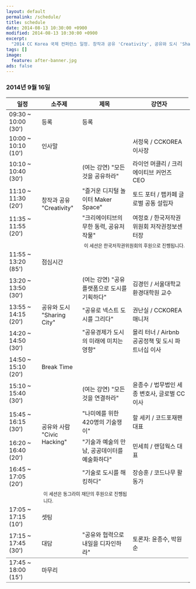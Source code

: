 ```yaml
---
layout: default
permalink: /schedule/
title: schedule
date: 2014-08-13 10:30:00 +0900
modified: 2014-08-13 10:30:00 +0900
excerpt: 
  "2014 CC Korea 국제 컨퍼런스 일정. 창작과 공유 'Creativity', 공유와 도시 'Sharing City', 공유와 사람 'Civic Hacking'"
tags: []
image:
  feature: after-banner.jpg
ads: false  
---
```


### 2014년 9월 16일

<div class="schedule">
  <table>
    <thead>
      <tr>
        <th class="time">일정</th>
        <th class="session">소주제</th>
        <th class="title">제목</th>
        <th class="speaker">강연자</th>
      </tr>
    </thead>

  <tbody>
    <tr class="sep">
    <td>09:30 ~ 10:00 (30')</td>
    <td>등록</td>
    <td>등록</td>
    <td></td>
    </tr>
    <tr class="sep">
    <td>10:00 ~ 10:10 (10')</td>
    <td>인사말</td>
    <td></td>
    <td>서정욱 / CCKOREA 이사장</td>
    </tr>
    <tr>
    <td>10:10 ~ 10:40 (30')</td>
    <td class="highlight" rowspan="4">창작과 공유<br>
    "Creativity"</td>
    <td class="title">(여는 강연) "모든 것을 공유하라"</td>
    <td>라이언 머클리 / 크리에이티브 커먼즈 CEO</td>
    <!-- <td>Ryan Merkley / CEO of Creative Commons</td> -->
    </tr>
    <!-- <tr>
    <td>10:45 ~ 11:05 (20')</td>
    <td class="title">"과거의 문화예술이 재창조되다"</td>
    <td>헬렌 한 / 독일 열린 지식 재단</td>
    </tr> -->
    <tr>
    <td>11:10 ~ 11:30 (20')</td>
    <td class="title">"즐거운 디지털 놀이터 Maker Space"</td>
    <td>토드 포터 / 팹카페 글로벌 공동 설립자</td>
    </tr>
    <tr>
    <td>11:35 ~ 11:55 (20')</td>
    <td class="title">"크리에이티브의 무한 동력, 공유저작물"</td>
    <td>여정호 / 한국저작권위원회 저작권정보센터장</td>
    </tr>
    <tr class="sep">
    <td style="padding: 0;">&nbsp;</td>
    <td colspan="2" style="height: 10px; padding: 3px 0 3px 1em; font-size: 80%;">이 세션은 한국저작권위원회의 후원으로 진행됩니다.</td>
    <td style="padding: 0;">&nbsp;</td>
    </tr>
    <tr class="sep">
    <td>11:55 ~ 13:20 (85')</td>
    <td colspan="3">점심시간</td>
    </tr>
    <tr>
    <td>13:20 ~ 13:50 (30')</td>
    <td class="highlight" rowspan="3">공유와 도시<br>
    "Sharing City"</td>
    <td class="title">(여는 강연) "공유 플랫폼으로 도시를 기획하다"</td>
    <td>김경민 / 서울대학교 환경대학원 교수</td>
    </tr>
    <tr>
    <td>13:55 ~ 14:15 (20')</td>
    <td class="title">"공유로 넥스트 도시를 그리다"</td>
    <td>권난실 / CCKOREA 매니저</td>
    </tr>
    <tr class="sep">
    <td>14:20 ~ 14:50 (30')</td>
    <td class="title">"공유경제가 도시의 미래에 미치는 영향"</td>
    <td>몰리 터너 / Airbnb 공공정책 및 도시 파트너십 이사</td>
    </tr>
    <tr class="sep">
    <td>14:50 ~ 15:10 (20')</td>
    <td colspan="3">Break Time</td>
    </tr>
    <tr>
    <td>15:10 ~ 15:40 (30')</td>
    <td class="highlight" rowspan="4">공유와 사람<br>"Civic Hacking"</td>
    <td class="title">(여는 강연) "모든 것을 연결하라"</td>
    <td>윤종수 / 법무법인 세종 변호사, 글로벌 CC 이사</td>
    </tr>
    <tr>
    <td>15:45 ~ 16:15 (30')</td>
    <td class="title">"나미에를 위한 420명의 기술쟁이"</td>
    <td>할 세키 / 코드포재팬 대표</td>
    </tr>
    <tr>
    <td>16:20 ~ 16:40 (20')</td>
    <td class="title">"기술과 예술의 만남, 공공데이터를 예술화하다"</td>
    <td>민세희 / 랜덤웍스 대표</td>
    </tr>
    <tr class="sep">
    <td>16:45 ~ 17:05 (20')</td>
    <td class="title">"기술로 도시를 해킹하다"</td>
    <td>장승훈 / 코드나무 활동가</td>
    </tr>
    <tr class="sep">
    <td style="padding: 0;">&nbsp;</td>
    <td colspan="2" style="height: 10px; padding: 3px 0 3px 1em; font-size: 80%;">이 세션은 동그라미 재단의 후원으로 진행됩니다.</td>
    <td style="padding: 0;">&nbsp;</td>
    </tr>
    <tr class="sep">
    <td>17:05 ~ 17:15 (10')</td>
    <td colspan="3">셋팅</td>
    </tr>
    <tr>
    <td>17:15 ~ 17:45 (30')</td>
    <td>대담</td>
    <td class="title">"공유와 협력으로 내일을 디자인하라"</td>
    <td>토론자: 윤종수, 박원순</td>
    </tr>
    <tr>
    <td style="border-top: 1px solid gray; border-bottom: 1px solid gray;">17:45 ~
    18:00 (15')</td>
    <td colspan="3" style="border-top: 1px solid gray; border-bottom: 1px solid gray;">
    마무리</td>
    </tr>
    </tbody>
  </table>
</div>
